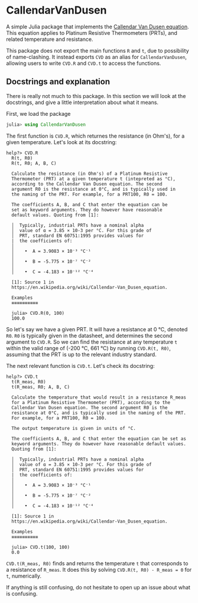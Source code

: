 # CallendarVanDusen
A simple Julia package that implements the [Callendar Van Dusen equation](https://en.wikipedia.org/wiki/Callendar%E2%80%93Van_Dusen_equation). This equation applies to Platinum Resistive Thermometers (PRTs), and related temperature and resistance. 

This package does not export the main functions `R` and `t`, due to possibility of name-clashing. It instead exports `CVD` as an alias for `CallendarVanDusen`, allowing users to write `CVD.R` and `CVD.t` to access the functions.

## Docstrings and explanation
There is really not much to this package. In this section we will look at the docstrings, and give a little interpretation about what it means.

First, we load the package
```julia
julia> using CallendarVanDusen
```

The first function is `CVD.R`, which returnes the resistance (in Ohm's), for a given temperature. Let's look at its docstring:
```
help?> CVD.R
  R(t, R0)
  R(t, R0; A, B, C)

  Calculate the resistance (in Ohm's) of a Platinum Resistive
  Thermometer (PRT) at a given temperature t (intepreted as °C),
  according to the Callendar Van Dusen equation. The second
  argument R0 is the resistance at 0°C, and is typically used in
  the naming of the PRT. For example, for a PRT100, R0 = 100.

  The coefficients A, B, and C that enter the equation can be
  set as keyword arguments. They do however have reasonable
  default values. Quoting from [1]:

  │  Typically, industrial PRTs have a nominal alpha
  │  value of α = 3.85 × 10-3 per °C. For this grade of
  │  PRT, standard EN 60751:1995 provides values for 
  |  the coefficients of:
  │
  │    •  A = 3.9083 × 10⁻³ °C⁻¹
  │
  │    •  B = -5.775 × 10⁻⁷ °C⁻²
  │
  │    •  C = -4.183 × 10⁻¹² °C⁻⁴

  [1]: Source 1 in
  https://en.wikipedia.org/wiki/Callendar-Van_Dusen_equation.

  Examples
  ≡≡≡≡≡≡≡≡≡≡

  julia> CVD.R(0, 100)
  100.0
```

So let's say we have a given PRT. It will have a resistance at 0 °C, denoted `R0`. `R0` is typically given in the datasheet, and determines the second argument to `CVD.R`. So we can find the resistance at any temperature `t` within the valid range of (-200 °C, 661 °C) by running `CVD.R(t, R0)`, assuming that the PRT is up to the relevant industry standard.

The next relevant function is `CVD.t`. Let's check its docstring:
```
help?> CVD.t
  t(R_meas, R0)
  t(R_meas, R0; A, B, C)

  Calculate the temperature that would result in a resistance R_meas
  for a Platinum Resistive Thermometer (PRT), according to the
  Callendar Van Dusen equation. The second argument R0 is the
  resistance at 0°C, and is typically used in the naming of the PRT.
  For example, for a PRT100, R0 = 100.

  The output temperature is given in units of °C.

  The coefficients A, B, and C that enter the equation can be set as
  keyword arguments. They do however have reasonable default values.
  Quoting from [1]:

  │  Typically, industrial PRTs have a nominal alpha
  │  value of α = 3.85 × 10-3 per °C. For this grade of
  │  PRT, standard EN 60751:1995 provides values for 
  |  the coefficients of:
  │
  │    •  A = 3.9083 × 10⁻³ °C⁻¹
  │
  │    •  B = -5.775 × 10⁻⁷ °C⁻²
  │
  │    •  C = -4.183 × 10⁻¹² °C⁻⁴

  [1]: Source 1 in
  https://en.wikipedia.org/wiki/Callendar-Van_Dusen_equation.

  Examples
  ≡≡≡≡≡≡≡≡≡≡

  julia> CVD.t(100, 100)
  0.0
```

`CVD.t(R_meas, R0)` finds and returns the temperature `t` that corresponds to a resistance of `R_meas`. It does this by solving `CVD.R(t, R0) - R_meas = 0` for `t`, numerically.

If anything is still confusing, do not hesitate to open up an issue about what is confusing.